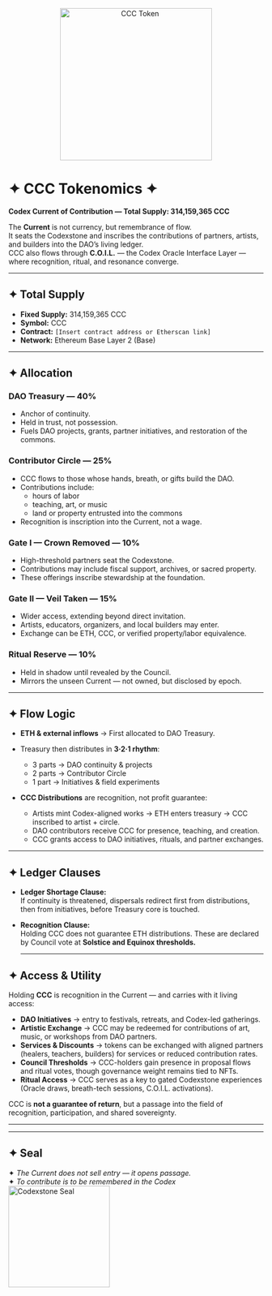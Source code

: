 <p align="center">
  <img src="https://raw.githubusercontent.com/c3codex/assets/main/CCC-token.PNG" alt="CCC Token" width="300"/>
</p>

# ✦ CCC Tokenomics ✦  
**Codex Current of Contribution — Total Supply: 314,159,365 CCC**

The **Current** is not currency, but remembrance of flow.  
It seats the Codexstone and inscribes the contributions of partners, artists, and builders into the DAO’s living ledger.  
CCC also flows through **C.O.I.L.** — the Codex Oracle Interface Layer — where recognition, ritual, and resonance converge.

---

## ✦ Total Supply

- **Fixed Supply:** 314,159,365 CCC  
- **Symbol:** CCC  
- **Contract:** `[Insert contract address or Etherscan link]`  
- **Network:** Ethereum Base Layer 2 (Base)

---

## ✦ Allocation

### DAO Treasury — 40%
- Anchor of continuity.  
- Held in trust, not possession.  
- Fuels DAO projects, grants, partner initiatives, and restoration of the commons.

### Contributor Circle — 25%
- CCC flows to those whose hands, breath, or gifts build the DAO.  
- Contributions include:
  - hours of labor  
  - teaching, art, or music  
  - land or property entrusted into the commons  
- Recognition is inscription into the Current, not a wage.

### Gate I — Crown Removed — 10%
- High-threshold partners seat the Codexstone.  
- Contributions may include fiscal support, archives, or sacred property.  
- These offerings inscribe stewardship at the foundation.

### Gate II — Veil Taken — 15%
- Wider access, extending beyond direct invitation.  
- Artists, educators, organizers, and local builders may enter.  
- Exchange can be ETH, CCC, or verified property/labor equivalence.

### Ritual Reserve — 10%
- Held in shadow until revealed by the Council.  
- Mirrors the unseen Current — not owned, but disclosed by epoch.

---

## ✦ Flow Logic

- **ETH & external inflows** → First allocated to DAO Treasury.  
- Treasury then distributes in **3·2·1 rhythm**:  
  - 3 parts → DAO continuity & projects  
  - 2 parts → Contributor Circle  
  - 1 part → Initiatives & field experiments

- **CCC Distributions** are recognition, not profit guarantee:  
  - Artists mint Codex-aligned works → ETH enters treasury → CCC inscribed to artist + circle.  
  - DAO contributors receive CCC for presence, teaching, and creation.  
  - CCC grants access to DAO initiatives, rituals, and partner exchanges.

---

## ✦ Ledger Clauses

- **Ledger Shortage Clause:**  
  If continuity is threatened, dispersals redirect first from distributions, then from initiatives, before Treasury core is touched.

- **Recognition Clause:**  
  Holding CCC does not guarantee ETH distributions.  These are declared by Council vote at **Solstice and Equinox thresholds.**

  ---

## ✦ Access & Utility  

Holding **CCC** is recognition in the Current — and carries with it living access:  

- **DAO Initiatives** → entry to festivals, retreats, and Codex-led gatherings.  
- **Artistic Exchange** → CCC may be redeemed for contributions of art, music, or workshops from DAO partners.  
- **Services & Discounts** → tokens can be exchanged with aligned partners (healers, teachers, builders) for services or reduced contribution rates.  
- **Council Thresholds** → CCC-holders gain presence in proposal flows and ritual votes, though governance weight remains tied to NFTs.  
- **Ritual Access** → CCC serves as a key to gated Codexstone experiences (Oracle draws, breath-tech sessions, C.O.I.L. activations).  

CCC is **not a guarantee of return**, but a passage into the field of recognition, participation, and shared sovereignty.  

---

---

## ✦ Seal

✦ *The Current does not sell entry — it opens passage.*  
✦ *To contribute is to be remembered in the Codex*
  <img src="https://raw.githubusercontent.com/c3codex/assets/main/Codexstone.JPG" alt="Codexstone Seal" width="200"/>
</p>
